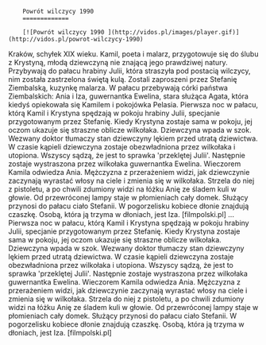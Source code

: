 
        Powrót wilczycy 1990 
        =============
        
        [![Powrót wilczycy 1990 ](http://vidos.pl/images/player.gif)](http://vidos.pl/powrot-wilczycy-1990)
        
        
 Kraków, schyłek XIX wieku. Kamil, poeta i malarz, przygotowuje się do ślubu z Krystyną, młodą dziewczyną nie znającą jego prawdziwej natury. Przybywają do pałacu hrabiny Julii, która straszyła pod postacią wilczycy, nim została zastrzelona świętą kulą. Zostali zaproszeni przez Stefanię Ziembalską, kuzynkę malarza. W pałacu przebywają córki państwa Ziembalskich: Ania i Iza, guwernantka Ewelina, stara służąca Agata, która kiedyś opiekowała się Kamilem i pokojówka Pelasia. Pierwsza noc w pałacu, którą Kamil i Krystyna spędzają w pokoju hrabiny Julii, specjanie przygotowanym przez Stefanię. Kiedy Krystyna zostaje sama w pokoju, jej oczom ukazuje się straszne oblicze wilkołaka. Dziewczyna wpada w szok. Wezwany doktor tłumaczy stan dziewczyny lękiem przed utratą dziewictwa. W czasie kąpieli dziewczyna zostaje obezwładniona przez wilkołaka i utopiona. Wszyscy sądzą, że jest to sprawka 'przeklętej Julii'. Następnie zostaje wystraszona przez wilkołaka guwernantka Ewelina. Wieczorem Kamila odwiedza Ania. Mężczyzna z przerażeniem widzi, jak dziewczynie zaczynają wyrastać włosy na ciele i zmienia się w wilkołaka. Strzela do niej z pistoletu, a po chwili zdumiony widzi na łóżku Anię ze śladem kuli w głowie. Od przewróconej lampy staje w płomieniach cały domek. Służący przynosi do pałacu ciało Stefanii. W pogorzelisku kobiece dłonie znajdują czaszkę. Osobą, która ją trzyma w dłoniach, jest Iza. [filmpolski.pl]   ... Pierwsza noc w pałacu, którą Kamil i Krystyna spędzają w pokoju hrabiny Julii, specjanie przygotowanym przez Stefanię. Kiedy Krystyna zostaje sama w pokoju, jej oczom ukazuje się straszne oblicze wilkołaka. Dziewczyna wpada w szok. Wezwany doktor tłumaczy stan dziewczyny lękiem przed utratą dziewictwa. W czasie kąpieli dziewczyna zostaje obezwładniona przez wilkołaka i utopiona. Wszyscy sądzą, że jest to sprawka 'przeklętej Julii'. Następnie zostaje wystraszona przez wilkołaka guwernantka Ewelina. Wieczorem Kamila odwiedza Ania. Mężczyzna z przerażeniem widzi, jak dziewczynie zaczynają wyrastać włosy na ciele i zmienia się w wilkołaka. Strzela do niej z pistoletu, a po chwili zdumiony widzi na łóżku Anię ze śladem kuli w głowie. Od przewróconej lampy staje w płomieniach cały domek. Służący przynosi do pałacu ciało Stefanii. W pogorzelisku kobiece dłonie znajdują czaszkę. Osobą, która ją trzyma w dłoniach, jest Iza. [filmpolski.pl]
    